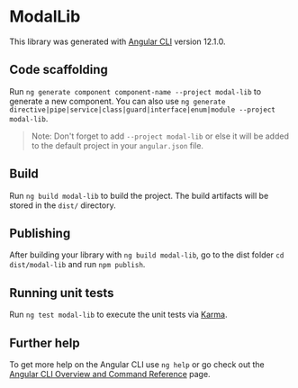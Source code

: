 # ModalLib

This library was generated with [Angular CLI](https://github.com/angular/angular-cli) version 12.1.0.

## Code scaffolding

Run `ng generate component component-name --project modal-lib` to generate a new component. You can also use `ng generate directive|pipe|service|class|guard|interface|enum|module --project modal-lib`.
> Note: Don't forget to add `--project modal-lib` or else it will be added to the default project in your `angular.json` file. 

## Build

Run `ng build modal-lib` to build the project. The build artifacts will be stored in the `dist/` directory.

## Publishing

After building your library with `ng build modal-lib`, go to the dist folder `cd dist/modal-lib` and run `npm publish`.

## Running unit tests

Run `ng test modal-lib` to execute the unit tests via [Karma](https://karma-runner.github.io).

## Further help

To get more help on the Angular CLI use `ng help` or go check out the [Angular CLI Overview and Command Reference](https://angular.io/cli) page.
